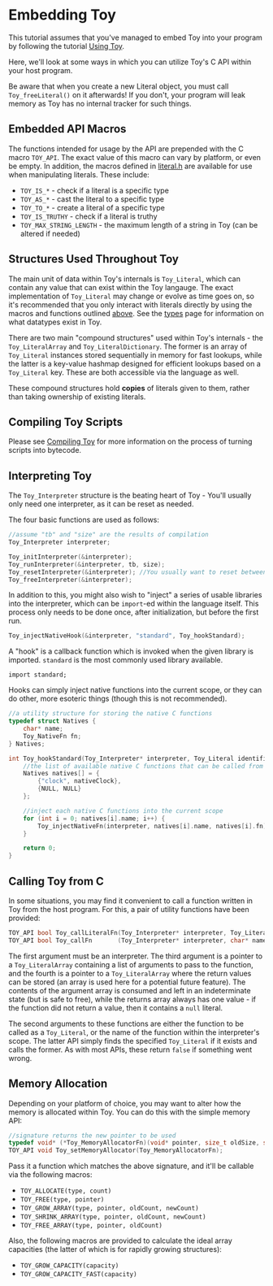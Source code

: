 # Embedding Toy

This tutorial assumes that you've managed to embed Toy into your program by following the tutorial [Using Toy](using-toy).

Here, we'll look at some ways in which you can utilize Toy's C API within your host program.

Be aware that when you create a new Literal object, you must call `Toy_freeLiteral()` on it afterwards! If you don't, your program will leak memory as Toy has no internal tracker for such things.

## Embedded API Macros

The functions intended for usage by the API are prepended with the C macro `TOY_API`. The exact value of this macro can vary by platform, or even be empty. In addition, the macros defined in [literal.h](https://github.com/Ratstail91/Toy/blob/0.6.0/source/literal.h) are available for use when manipulating literals. These include:

* `TOY_IS_*` - check if a literal is a specific type
* `TOY_AS_*` - cast the literal to a specific type
* `TOY_TO_*` - create a literal of a specific type
* `TOY_IS_TRUTHY` - check if a literal is truthy
* `TOY_MAX_STRING_LENGTH` - the maximum length of a string in Toy (can be altered if needed)

## Structures Used Throughout Toy

The main unit of data within Toy's internals is `Toy_Literal`, which can contain any value that can exist within the Toy langauge. The exact implementation of `Toy_Literal` may change or evolve as time goes on, so it's recommended that you only interact with literals directly by using the macros and functions outlined [above](#embedded-api-macros). See the [types](types) page for information on what datatypes exist in Toy.

There are two main "compound structures" used within Toy's internals - the `Toy_LiteralArray` and `Toy_LiteralDictionary`. The former is an array of `Toy_Literal` instances stored sequentially in memory for fast lookups, while the latter is a key-value hashmap designed for efficient lookups based on a `Toy_Literal` key. These are both accessible via the language as well.

These compound structures hold **copies** of literals given to them, rather than taking ownership of existing literals.

## Compiling Toy Scripts

Please see [Compiling Toy](compiling-toy) for more information on the process of turning scripts into bytecode.

## Interpreting Toy

The `Toy_Interpreter` structure is the beating heart of Toy - You'll usually only need one interpreter, as it can be reset as needed.

The four basic functions are used as follows:

```c
//assume "tb" and "size" are the results of compilation
Toy_Interpreter interpreter;

Toy_initInterpreter(&interpreter);
Toy_runInterpreter(&interpreter, tb, size);
Toy_resetInterpreter(&interpreter); //You usually want to reset between runs
Toy_freeInterpreter(&interpreter);
```

In addition to this, you might also wish to "inject" a series of usable libraries into the interpreter, which can be `import`-ed within the language itself. This process only needs to be done once, after initialization, but before the first run.

```c
Toy_injectNativeHook(&interpreter, "standard", Toy_hookStandard);
```

A "hook" is a callback function which is invoked when the given library is imported. `standard` is the most commonly used library available.

```
import standard;
```

Hooks can simply inject native functions into the current scope, or they can do other, more esoteric things (though this is not recommended).

```c
//a utility structure for storing the native C functions
typedef struct Natives {
	char* name;
	Toy_NativeFn fn;
} Natives;

int Toy_hookStandard(Toy_Interpreter* interpreter, Toy_Literal identifier, Toy_Literal alias) {
	//the list of available native C functions that can be called from Toy
	Natives natives[] = {
		{"clock", nativeClock},
		{NULL, NULL}
	};

	//inject each native C functions into the current scope
	for (int i = 0; natives[i].name; i++) {
		Toy_injectNativeFn(interpreter, natives[i].name, natives[i].fn);
	}

	return 0;
}
```

## Calling Toy from C

In some situations, you may find it convenient to call a function written in Toy from the host program. For this, a pair of utility functions have been provided:

```c
TOY_API bool Toy_callLiteralFn(Toy_Interpreter* interpreter, Toy_Literal func, Toy_LiteralArray* arguments, Toy_LiteralArray* returns);
TOY_API bool Toy_callFn       (Toy_Interpreter* interpreter, char* name,       Toy_LiteralArray* arguments, Toy_LiteralArray* returns);
```

The first argument must be an interpreter. The third argument is a pointer to a `Toy_LiteralArray` containing a list of arguments to pass to the function, and the fourth is a pointer to a `Toy_LiteralArray` where the return values can be stored (an array is used here for a potential future feature). The contents of the argument array is consumed and left in an indeterminate state (but is safe to free), while the returns array always has one value - if the function did not return a value, then it contains a `null` literal.

The second arguments to these functions are either the function to be called as a `Toy_Literal`, or the name of the function within the interpreter's scope. The latter API simply finds the specified `Toy_Literal` if it exists and calls the former. As with most APIs, these return `false` if something went wrong.

## Memory Allocation

Depending on your platform of choice, you may want to alter how the memory is allocated within Toy. You can do this with the simple memory API:

```c
//signature returns the new pointer to be used
typedef void* (*Toy_MemoryAllocatorFn)(void* pointer, size_t oldSize, size_t newSize);
TOY_API void Toy_setMemoryAllocator(Toy_MemoryAllocatorFn);
```

Pass it a function which matches the above signature, and it'll be callable via the following macros:

* `TOY_ALLOCATE(type, count)`
* `TOY_FREE(type, pointer)`
* `TOY_GROW_ARRAY(type, pointer, oldCount, newCount)`
* `TOY_SHRINK_ARRAY(type, pointer, oldCount, newCount)`
* `TOY_FREE_ARRAY(type, pointer, oldCount)`

Also, the following macros are provided to calculate the ideal array capacities (the latter of which is for rapidly growing structures):

* `TOY_GROW_CAPACITY(capacity)`
* `TOY_GROW_CAPACITY_FAST(capacity)`


